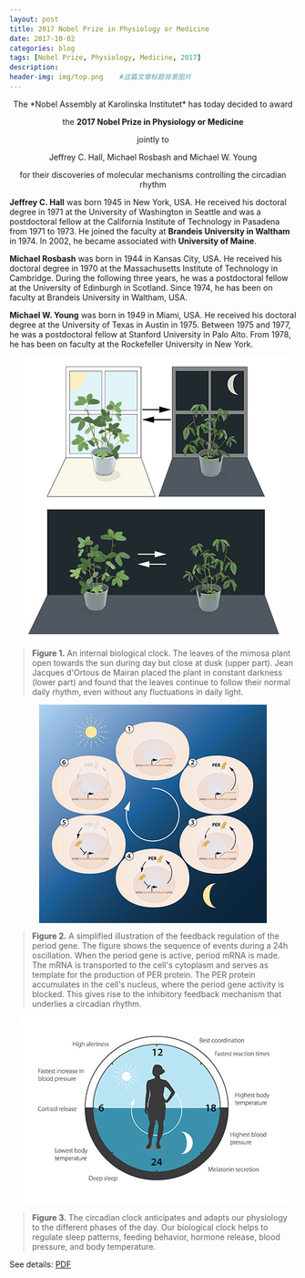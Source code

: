 ```yaml
---
layout: post
title: 2017 Nobel Prize in Physiology or Medicine
date: 2017-10-02
categories: blog
tags: [Nobel Prize, Physiology, Medicine, 2017]
description: 
header-img: img/top.png    #这篇文章标题背景图片
---
```


<center>
The *Nobel Assembly at Karolinska Institutet* has today decided to award
	
the **2017 Nobel Prize in Physiology or Medicine**
	
jointly to
	
Jeffrey C. Hall, Michael Rosbash and Michael W. Young
	
for their discoveries of molecular mechanisms controlling the circadian rhythm

</center>

**Jeffrey C. Hall** was born 1945 in New York, USA. He received his doctoral degree in 1971 at the University of Washington in Seattle and was a postdoctoral fellow at the California Institute of Technology in Pasadena from 1971 to 1973. He joined the faculty at **Brandeis University in Waltham** in 1974. In 2002, he became associated with **University of Maine**.

**Michael Rosbash** was born in 1944 in Kansas City, USA. He received his doctoral degree in 1970 at the Massachusetts Institute of Technology in Cambridge. During the following three years, he was a postdoctoral fellow at the University of Edinburgh in Scotland. Since 1974, he has been on faculty at Brandeis University in Waltham, USA.

**Michael W. Young** was born in 1949 in Miami, USA. He received his doctoral degree at the University of Texas in Austin in 1975. Between 1975 and 1977, he was a postdoctoral fellow at Stanford University in Palo Alto. From 1978, he has been on faculty at the Rockefeller University in New York.

<center>
    <p><img src="/img/press-figure1.jpg" align="center"></p>
</center>

> **Figure 1.** An internal biological clock. The leaves of the mimosa plant open towards the sun during day but close at dusk (upper part). Jean Jacques d'Ortous de Mairan placed the plant in constant darkness (lower part) and found that the leaves continue to follow their normal daily rhythm, even without any fluctuations in daily light.

<center>
    <p><img src="/img/press-figure2a.jpg" align="center"></p>
</center>

> **Figure 2.** A simplified illustration of the feedback regulation of the period gene. The figure shows the sequence of events during a 24h oscillation. When the period gene is active, period mRNA is made. The mRNA is transported to the cell's cytoplasm and serves as template for the production of PER protein. The PER protein accumulates in the cell's nucleus, where the period gene activity is blocked. This gives rise to the inhibitory feedback mechanism that underlies a circadian rhythm.

<center>
    <p><img src="/img/press-figure3.jpg" align="center"></p>
</center>

> **Figure 3.** The circadian clock anticipates and adapts our physiology to the different phases of the day. Our biological clock helps to regulate sleep patterns, feeding behavior, hormone release, blood pressure, and body temperature.

See details: [PDF](/pdfs/Nobel_2017_Med.pdf)
